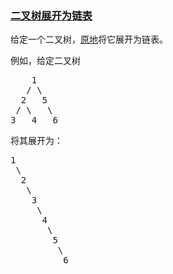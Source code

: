 ### [二叉树展开为链表](https://leetcode-cn.com/problems/flatten-binary-tree-to-linked-list)

<p>给定一个二叉树，<a href="https://baike.baidu.com/item/%E5%8E%9F%E5%9C%B0%E7%AE%97%E6%B3%95/8010757" target="_blank">原地</a>将它展开为链表。</p>

<p>例如，给定二叉树</p>

<pre>    1
   / \
  2   5
 / \   \
3   4   6</pre>

<p>将其展开为：</p>

<pre>1
 \
  2
   \
    3
     \
      4
       \
        5
         \
          6</pre>
